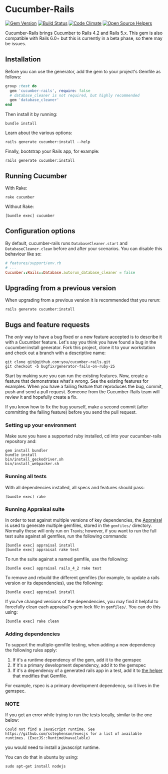 # Cucumber-Rails

[![Gem Version](https://badge.fury.io/rb/cucumber-rails.svg)](http://badge.fury.io/rb/cucumber-rails)
[![Build Status](https://secure.travis-ci.org/cucumber/cucumber-rails.svg?branch=master)](http://travis-ci.org/cucumber/cucumber-rails)
[![Code Climate](https://codeclimate.com/github/cucumber/cucumber-rails.svg)](https://codeclimate.com/github/cucumber/cucumber-rails)
[![Open Source Helpers](https://www.codetriage.com/cucumber/cucumber-rails/badges/users.svg)](https://www.codetriage.com/cucumber/cucumber-rails)

Cucumber-Rails brings Cucumber to Rails 4.2 and Rails 5.x. This gem is also compatible with Rails 6.0+
but this is currently in a beta phase, so there may be issues.

## Installation

Before you can use the generator, add the gem to your project's Gemfile as follows:

```ruby
group :test do
  gem 'cucumber-rails', require: false
  # database_cleaner is not required, but highly recommended
  gem 'database_cleaner'
end
```

Then install it by running:

    bundle install

Learn about the various options:

    rails generate cucumber:install --help

Finally, bootstrap your Rails app, for example:

    rails generate cucumber:install

## Running Cucumber

With Rake:

    rake cucumber

Without Rake:

    [bundle exec] cucumber

## Configuration options

By default, cucumber-rails runs `DatabaseCleaner.start` and `DatabaseCleaner.clean` before and after your scenarios. You can disable this behaviour like so:

```ruby
# features/support/env.rb
# ...
Cucumber::Rails::Database.autorun_database_cleaner = false
```

## Upgrading from a previous version

When upgrading from a previous version it is recommended that you rerun:

    rails generate cucumber:install

## Bugs and feature requests

The *only* way to have a bug fixed or a new feature accepted is to describe it with a Cucumber feature. Let's say you think you have found a bug in the cucumber:install generator. Fork this project, clone it to your workstation and check out a branch with a descriptive name:

    git clone git@github.com:you/cucumber-rails.git
    git checkout -b bugfix/generator-fails-on-ruby-25

Start by making sure you can run the existing features. Now, create a feature that demonstrates what's wrong. See the existing features for examples. When you have a failing feature that reproduces the bug, commit, push and send a pull request. Someone from the Cucumber-Rails team will review it and hopefully create a fix.

If you know how to fix the bug yourself, make a second commit (after committing the failing feature) before you send the pull request.

### Setting up your environment

Make sure you have a supported ruby installed, cd into your cucumber-rails repository and:

    gem install bundler
    bundle install
    bin/install_geckodriver.sh
    bin/install_webpacker.sh

### Running all tests

With all dependencies installed, all specs and features should pass:

    [bundle exec] rake

### Running Appraisal suite

In order to test against multiple versions of key dependencies, the [Appraisal](https://github.com/thoughtbot/appraisal) is used to generate multiple gemfiles, stored in the `gemfiles/` directory. Normally these will only run on Travis; however, if you want to run the full test suite against all gemfiles, run the following commands:

    [bundle exec] appraisal install
    [bundle exec] appraisal rake test

To run the suite against a named gemfile, use the following:

    [bundle exec] appraisal rails_4_2 rake test

To remove and rebuild the different gemfiles (for example, to update a rails version or its dependencies), use the following:

    [bundle exec] appraisal install

If you've changed versions of the dependencies, you may find it helpful to forcefully clean each appraisal's gem lock file in `gemfiles/`. You can do this using:

    [bundle exec] rake clean

### Adding dependencies

To support the multiple-gemfile testing, when adding a new dependency the following rules apply:

1. If it's a runtime dependency of the gem, add it to the gemspec
2. If it's a primary development dependency, add it to the gemspec
3. If it's a dependency of a generated rails app in a test, add it to [the helper] that modifies that Gemfile.

For example, rspec is a primary development dependency, so it lives in the gemspec.

[the helper]: https://github.com/cucumber/cucumber-rails/blob/5e37c530560ae1c1a79521c38a54bae0be94242b/features/step_definitions/cucumber_rails_steps.rb#L15

### NOTE

If you get an error while trying to run the tests locally, similar to the one below:

    Could not find a JavaScript runtime. See https://github.com/sstephenson/execjs for a list of available runtimes. (ExecJS::RuntimeUnavailable)
    
you would need to install a javascript runtime.

You can do that in ubuntu by using:

    sudo apt-get install nodejs
